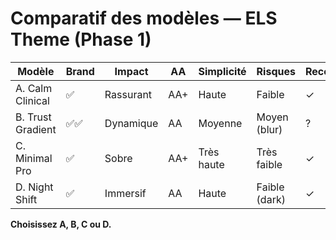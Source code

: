 # Comparatif des modèles — ELS Theme (Phase 1)

| Modèle | Brand | Impact | AA | Simplicité | Risques | Reco |
|---|---|---|---|---|---|---|
| A. Calm Clinical | ✅ | Rassurant | AA+ | Haute | Faible | ✓ |
| B. Trust Gradient | ✅✅ | Dynamique | AA | Moyenne | Moyen (blur) | ? |
| C. Minimal Pro | ✅ | Sobre | AA+ | Très haute | Très faible | ✓ |
| D. Night Shift | ✅ | Immersif | AA | Haute | Faible (dark) | ✓ |

**Choisissez A, B, C ou D.**
